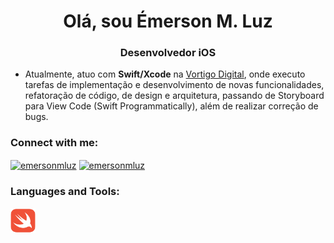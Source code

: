 <h1 align="center">Olá, sou Émerson M. Luz</h1>
<h3 align="center">Desenvolvedor iOS</h3>

- Atualmente, atuo com **Swift/Xcode** na [Vortigo Digital](https://www.instagram.com/vortigo.digital/), onde executo tarefas de implementação e desenvolvimento de novas funcionalidades, refatoração de código, de design e arquitetura, passando de Storyboard para View Code (Swift Programmatically), além de realizar correção de bugs.

<h3 align="left">Connect with me:</h3>
<p align="left">
<a href="https://linkedin.com/in/emersonmluz" target="blank"><img align="center" src="https://raw.githubusercontent.com/rahuldkjain/github-profile-readme-generator/master/src/images/icons/Social/linked-in-alt.svg" alt="emersonmluz" height="30" width="40" /></a>
<a href="https://instagram.com/emersonmluz" target="blank"><img align="center" src="https://raw.githubusercontent.com/rahuldkjain/github-profile-readme-generator/master/src/images/icons/Social/instagram.svg" alt="emersonmluz" height="30" width="40" /></a>
</p>

<h3 align="left">Languages and Tools:</h3>
<p <a href="https://developer.apple.com/swift/" target="_blank" rel="noreferrer"> <img src="https://raw.githubusercontent.com/devicons/devicon/master/icons/swift/swift-original.svg" alt="swift" width="40" height="40"/> </a> </a>
